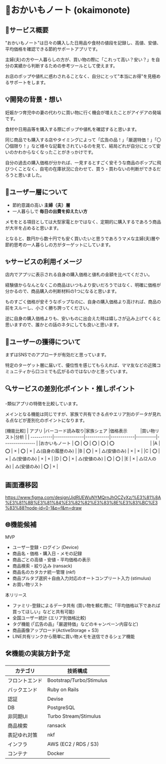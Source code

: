 # 🛒おかいもノート (okaimonote)

## 📖サービス概要
"おかいもノート"は日々の購入した日用品や食材の値段を記録し、高値、安値、平均価格を確認できる節約サポートアプリです。

主婦(夫)の方や一人暮らしの方が、買い物の際に「これって高い？安い？」を自分の実績から判断するための参考ツールとして使えます。

お店のポップや値札に惑わされることなく、自分にとって"本当にお得"を見極めるサポートをします。

## 💡開発の背景・想い
妊娠かつ育児中の妻の代わりに買い物に行く機会が増えたことがアイデアの発端です。

食材や日用品等を購入する際にポップや値札を確認すると思います。

同じ商品でも購入する店やタイミングによって「広告の品！」「厳選特価！」「〇〇個限り！」など様々な記載をされているのを見て、結局どれが自分にとって安いのかわからなくなったことがきっかけです。

自分の過去の購入価格が分かれば、一見するとすごく安そうな商品のポップに飛びつくことなく、自宅の在庫状況に合わせて、買う・買わないの判断ができるだろうと思いました。

## 🎯ユーザー層について
- 節約意識の高い **主婦（夫）層**
- 一人暮らしで **毎日の出費を抑えたい方**

メモをとる項目としては大型家電とかではなく、定期的に購入するであろう商品が大半を占めると思います。

となると、数円から数十円でも安く買いたいと思うであろうマメな主婦(夫)層や節約思考の一人暮らしの方がターゲットにしています。

## ✨サービスの利用イメージ
店内でアプリに表示される自身の購入価格と値札の金額を比べてください。

経験値からなんとなくこの商品はいつもより安いだろうではなく、明確に価格が分かるので、商品購入の判断材料の1つになると思います。

ものすごく価格が安そうなポップなのに、自身の購入価格より高ければ、商品の前をスルーし、小さく勝ち誇ってください。

逆に自身の購入価格よりも、安いものに出会えた時は嬉しさが込み上げてくると思いますので、誰かとの話のネタにしても良いと思います。

## 👤ユーザーの獲得について
まずはSNSでのアプローチが有効だと思っています。

特定のターゲット層に届いて、優位性を感じてもらえれば、ママ友などの近隣コミュニティから口コミでも広がるのではないかと思っています。

## 🔍サービスの差別化ポイント・推しポイント
-類似アプリの特徴を比較しています。

メインとなる機能は同じですが、家族で共有できる点やエリア別のデータが見れる点などが差別化のポイントになります。

[機能比較]
| アプリ      |バーコード読み取り|家族シェア    |価格表示　　　|買い物リスト|分析              |
| -----------|---------------|------------|------------|----------|---------------- |
|おかいもノート | ⭕️            | ⭕️         | ⭕️          | ⭕️       | ⭕️ 　　　　　　　　|
|A           | ⭕️             | ×         | ⭕️          | ×        | △(自身の履歴のみ) |
|B	         | ⭕️             | ×         | △(安値のみ)  | ×        | ×               |
|C	         | ⭕️             | ×         | △(安値のみ)  | ×        | ×               |
|D           | ⭕️             | ×         | △(安値のみ)  | ⭕️        | ⭕️              |
|E           | ×              | △(2人のみ) | △(安値のみ)  | ⭕️        | ×              |


## 画面遷移図
https://www.figma.com/design/JjdRUEWuNYMQrnJhOCZyXz/%E3%81%8A%E3%81%8B%E3%81%84%E3%82%82%E3%83%8E%E3%83%BC%E3%83%88?node-id=0-1&p=f&m=draw

## 🌐機能候補
MVP
- ユーザー登録・ログイン (Device)
- 商品名・価格・購入日・メモの記録
- 商品ごとの高値・安値・平均価格の表示
- 商品検索・絞り込み (ransack)
- 商品名のカタカナ統一管理 (nkf)
- 商品プルタブ選択＋自由入力対応のオートコンプリート入力 (stimulus)
- お買い物リスト

本リリース
- ファミリ-登録によるデータ共有 (買い物を頼む際に「平均価格以下であれば買ってほしい」などと共有可能)
- 全国ユーザー統計 (エリア別価格比較)
- タグ機能 (「広告の品」「厳選特価」などのキャンペーン内容など)
- 商品画像アップロード(ActiveStorage + S3)
- LINE共有リンクから簡単に買い物メモを送信できるシェア機能

## 🛠機能の実装方針予定
| カテゴリ         | 技術構成                  |
|----------------|-------------------------|
| フロントエンド   |Bootstrap/Turbo/Stimulus |
| バックエンド     |Ruby on Rails            |
| 認証            |Devise                   |
| DB             |PostgreSQL               |
| 非同期UI        |Turbo Stream/Stimulus    | 
| 商品検索        |ransack                  |
| 表記ゆれ対策     |nkf                      |
| インフラ        |AWS (EC2 / RDS / S3)     |
| コンテナ        |Docker                   |